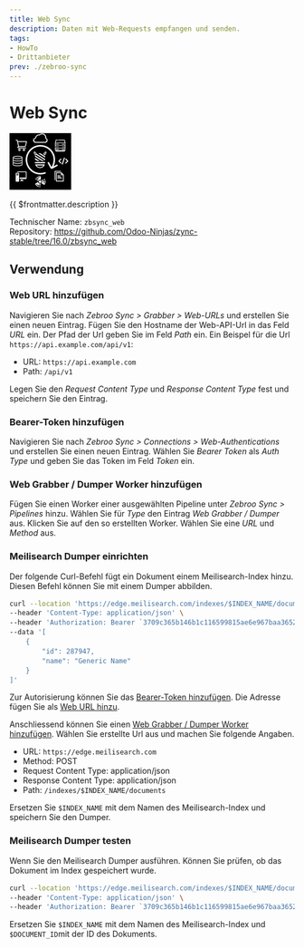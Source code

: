 ```yaml
---
title: Web Sync
description: Daten mit Web-Requests empfangen und senden.
tags:
- HowTo
- Drittanbieter
prev: ./zebroo-sync
---
```

# Web Sync
![](attachments/icon_odoo_zbsync.png)

{{ $frontmatter.description }}

Technischer Name: `zbsync_web`\
Repository: <https://github.com/Odoo-Ninjas/zync-stable/tree/16.0/zbsync_web>

## Verwendung

### Web URL hinzufügen

Navigieren Sie nach *Zebroo Sync > Grabber > Web-URLs* und erstellen Sie einen neuen Eintrag. Fügen Sie den Hostname der Web-API-Url in das Feld *URL* ein. Der Pfad der Url geben Sie im Feld *Path* ein. Ein Beispel für die Url `https://api.example.com/api/v1`:

* URL: `https://api.example.com`
* Path: `/api/v1`

Legen Sie den *Request Content Type* und *Response Content Type* fest und speichern Sie den Eintrag. 

### Bearer-Token hinzufügen

Navigieren Sie nach *Zebroo Sync > Connections > Web-Authentications* und erstellen Sie einen neuen Eintrag. Wählen Sie *Bearer Token* als *Auth Type* und geben Sie das Token im Feld *Token* ein.

### Web Grabber / Dumper Worker hinzufügen

Fügen Sie einen Worker einer ausgewählten Pipeline unter *Zebroo Sync > Pipelines* hinzu. Wählen Sie für *Type* den Eintrag *Web Grabber / Dumper* aus. Klicken Sie auf den so erstellten Worker. Wählen Sie eine *URL* und *Method* aus.

### Meilisearch Dumper einrichten

Der folgende Curl-Befehl fügt ein Dokument einem Meilisearch-Index hinzu. Diesen Befehl können Sie mit einem Dumper abbilden.

```bash
curl --location 'https://edge.meilisearch.com/indexes/$INDEX_NAME/documents' \
--header 'Content-Type: application/json' \
--header 'Authorization: Bearer `3709c365b146b1c116599815ae6e967baa3652c04c7baad1eff56d6d0257ff52`' \
--data '[
    {
        "id": 287947,
        "name": "Generic Name"
    }
]'
```

Zur Autorisierung können Sie das [Bearer-Token hinzufügen](#Bearer-Token%20hinzufügen). Die Adresse fügen Sie als [Web URL hinzu](#Web%20URL%20hinzufügen).

Anschliessend können Sie einen [Web Grabber / Dumper Worker hinzufügen](#Web%20Grabber%20/%20Dumper%20Worker%20hinzufügen). Wählen Sie erstellte Url aus und machen Sie folgende Angaben.

* URL: `https://edge.meilisearch.com`
* Method: POST
* Request Content Type: application/json
* Response Content Type: application/json
* Path: `/indexes/$INDEX_NAME/documents`

Ersetzen Sie `$INDEX_NAME` mit dem Namen des Meilisearch-Index und speichern Sie den Dumper.

### Meilisearch Dumper testen

Wenn Sie den Meilisearch Dumper ausführen. Können Sie prüfen, ob das Dokument im Index gespeichert wurde.

```bash
curl --location 'https://edge.meilisearch.com/indexes/$INDEX_NAME/documents/$DOCUMENT_ID' \
--header 'Content-Type: application/json' \
--header 'Authorization: Bearer `3709c365b146b1c116599815ae6e967baa3652c04c7baad1eff56d6d0257ff52`'
```

Ersetzen Sie `$INDEX_NAME` mit dem Namen des Meilisearch-Index und `$DOCUMENT_ID`mit der ID des Dokuments.
